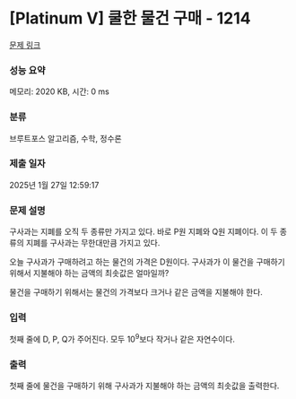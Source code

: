 # [Platinum V] 쿨한 물건 구매 - 1214 

[문제 링크](https://www.acmicpc.net/problem/1214) 

### 성능 요약

메모리: 2020 KB, 시간: 0 ms

### 분류

브루트포스 알고리즘, 수학, 정수론

### 제출 일자

2025년 1월 27일 12:59:17

### 문제 설명

<p>구사과는 지폐를 오직 두 종류만 가지고 있다. 바로 P원 지폐와 Q원 지폐이다. 이 두 종류의 지폐를 구사과는 무한대만큼 가지고 있다.</p>

<p>오늘 구사과가 구매하려고 하는 물건의 가격은 D원이다. 구사과가 이 물건을 구매하기 위해서 지불해야 하는 금액의 최솟값은 얼마일까?</p>

<p>물건을 구매하기 위해서는 물건의 가격보다 크거나 같은 금액을 지불해야 한다.</p>

### 입력 

 <p>첫째 줄에 D, P, Q가 주어진다. 모두 10<sup>9</sup>보다 작거나 같은 자연수이다.</p>

### 출력 

 <p>첫째 줄에 물건을 구매하기 위해 구사과가 지불해야 하는 금액의 최솟값을 출력한다.</p>

